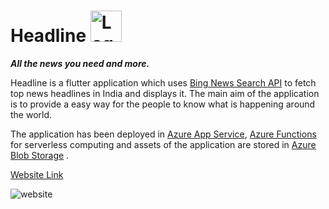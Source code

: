 # Headline <img src="https://headlinestorage.blob.core.windows.net/images/icon.png" alt="Logo" width="50" >
***All the news you need and more.***

Headline is a flutter application which uses [Bing News Search API](https://www.microsoft.com/en-us/bing/apis/bing-news-search-api) to fetch top news headlines in India and displays it.
The main aim of the application is to provide a easy way for the people to know what is happening around the world.

The application has been deployed in [Azure App Service](https://azure.microsoft.com/en-in/services/app-service/), [Azure Functions](https://azure.microsoft.com/en-in/services/functions/) for serverless computing and assets of the application are stored in [Azure Blob Storage](https://azure.microsoft.com/en-in/services/storage/blobs) .

[Website Link](http://headline.azurewebsites.net/#/)

![website](https://user-images.githubusercontent.com/55325014/150069207-5e6b17d9-8bd1-4298-8600-f3a5db041c6b.png)
